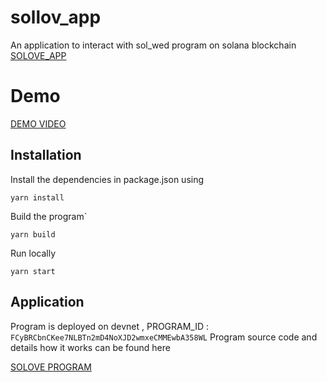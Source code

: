 # sollov_app
An application to interact with sol_wed program on solana blockchain 
[SOLOVE_APP](http://solove.s3-website.ap-south-1.amazonaws.com/)

# Demo
[DEMO VIDEO](https://www.youtube.com/watch?v=8HhKorBVYdM)

## Installation

Install the dependencies in package.json using 
```
yarn install
```
Build the program`
```
yarn build
```
Run locally
 ```
 yarn start
 ```

## Application
Program is deployed on devnet , PROGRAM_ID : `FCyBRCbnCKee7NLBTn2mD4NoXJD2wmxeCMMEwbA358WL`
Program source code and details how it works can be found here

[SOLOVE PROGRAM](https://github.com/keshrisohit/solwed_program)
